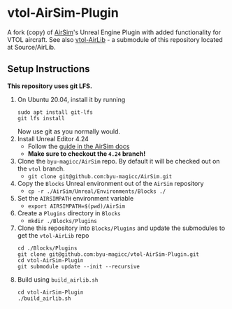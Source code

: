 # vtol-AirSim-Plugin
A fork (copy) of [AirSim](https://github.com/microsoft/AirSim)'s Unreal Engine Plugin with added functionality for VTOL aircraft. See also [vtol-AirLib](https://github.com/byu-magicc/vtol-AirLib) - a submodule of this repository located at Source/AirLib.

## Setup Instructions

**This repository uses git LFS.**
1. On Ubuntu 20.04, install it by running 
    ```
    sudo apt install git-lfs
    git lfs install
    ```
    Now use git as you normally would. 
1. Install Unreal Editor 4.24
    - Follow the [guide in the AirSim docs](https://microsoft.github.io/AirSim/build_linux/#linux-build-unreal-engine)
    - **Make sure to checkout the `4.24` branch!**
1. Clone the `byu-magicc/AirSim` repo. By default it will be checked out on the `vtol` branch.
    - `git clone git@github.com:byu-magicc/AirSim.git`
1. Copy the `Blocks` Unreal environment out of the `AirSim` repository
    - `cp -r ./AirSim/Unreal/Environments/Blocks ./`
1. Set the `AIRSIMPATH` environment variable
    - `export AIRSIMPATH=$(pwd)/AirSim`
1. Create a `Plugins` directory in `Blocks`
    - `mkdir ./Blocks/Plugins`
1. Clone this repository into `Blocks/Plugins` and update the submodules to get the `vtol-AirLib` repo
    ```
    cd ./Blocks/Plugins
    git clone git@github.com:byu-magicc/vtol-AirSim-Plugin.git
    cd vtol-AirSim-Plugin
    git submodule update --init --recursive
    ```
1. Build using `build_airlib.sh`
    ```
    cd vtol-AirSim-Plugin
    ./build_airlib.sh
    ```
